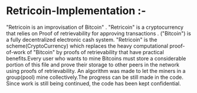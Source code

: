 # Retricoin-Implementation :- 
  
 "Retricoin is an improvisation of Bitcoin" .
 "Retricoin" is a cryptocurrency that relies on Proof of retrievability for approving transactions . 
                  ("Bitcoin") is a fully decentralized electronic cash system. "Retricoin" is the scheme(CryptoCurrency) which replaces the heavy computational proof-of-work of "Bitcoin" by proofs of retrievability that have practical benefits.Every user who wants to mine Bitcoins must store a considerable portion of this file and prove their storage to other peers in the network using proofs of retrievability. An algorithm was made to let the miners in a group(pool) mine collectively.The progress can be still made in the code. Since work is still being continued, the code has been kept confidential.
